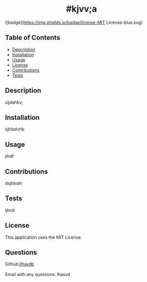 
  
  <h1 align="center">#kjvv;a</h1>

  ![badge](https://img.shields.io/badge/license-MIT License-blue.svg)<br />

  ## Table of Contents
  - [Description](#description)
  - [Installation](#installation)
  - [Usage](#usage)
  - [License](#license)
  - [Contributions](#contributions)
  - [Tests](#tests)

## Description
  sljdahbv;

  ## Installation
  sjhlsdvhb

  ## Usage
  jlhdf 
  
  ## Contributions
  dsjldvah

  ## Tests
  ljhvd
  
  ## License
  This application uses the MIT License.<br />

  ## Questions
  Github:[jlhavdb](https://github.com/jlhavdb)<br />
  <br />
  Email with any questions: lhasvd
